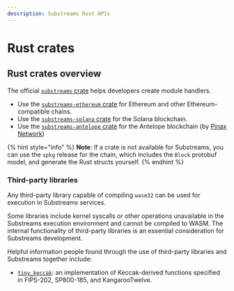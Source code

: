 ```yaml
---
description: Substreams Rust APIs
---
```


# Rust crates

## Rust crates overview

The official [`substreams` crate](https://crates.io/crates/substreams) helps developers create module handlers.

* Use the [`substreams-ethereum` crate](https://crates.io/crates/substreams-ethereum) for Ethereum and other Ethereum-compatible chains.
* Use the [`substreams-solana` crate](https://crates.io/crates/substreams-solana) for the Solana blockchain.
* Use the [`substreams-antelope` crate](https://github.com/pinax-network/substreams-antelope) for the Antelope blockchain (by [Pinax Network](https://pinax.network/))

{% hint style="info" %}
**Note**: If a crate is not available for Substreams, you can use the `spkg` release for the chain, which includes the `Block` protobuf model, and generate the Rust structs yourself.
{% endhint %}

### Third-party libraries

Any third-party library capable of compiling `wasm32` can be used for execution in Substreams services.

Some libraries include kernel syscalls or other operations unavailable in the Substreams execution environment and cannot be compiled to WASM. The internal functionality of third-party libraries is an essential consideration for Substreams development.

Helpful information people found through the use of third-party libraries and Substreams together include:

* [`tiny_keccak`](https://docs.rs/tiny-keccak): an implementation of Keccak-derived functions specified in FIPS-202, SP800-185, and KangarooTwelve.
